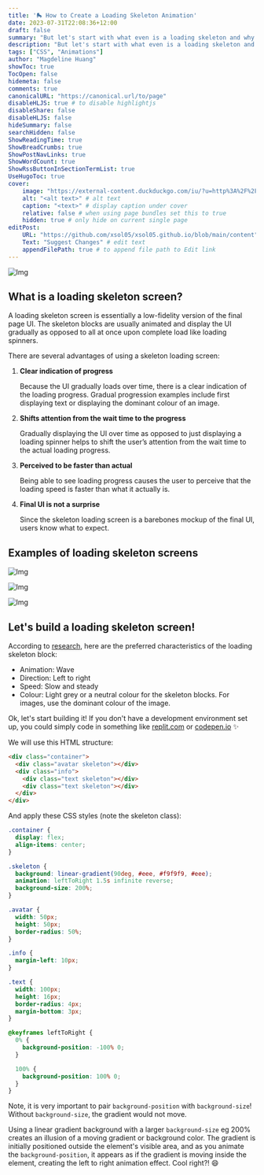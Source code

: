 ```yaml
---
title: '🛼 How to Create a Loading Skeleton Animation'
date: 2023-07-31T22:08:36+12:00
draft: false
summary: "But let's start with what even is a loading skeleton and why we need it" #displays underneath title in blog title card on homepage
description: "But let's start with what even is a loading skeleton and why we need it" #displays underneath title in actual blog page
tags: ["CSS", "Animations"]
author: "Magdeline Huang"
showToc: true
TocOpen: false
hidemeta: false
comments: true
canonicalURL: "https://canonical.url/to/page"
disableHLJS: true # to disable highlightjs
disableShare: false
disableHLJS: false
hideSummary: false
searchHidden: false
ShowReadingTime: true
ShowBreadCrumbs: true
ShowPostNavLinks: true
ShowWordCount: true
ShowRssButtonInSectionTermList: true
UseHugoToc: true
cover:
    image: "https://external-content.duckduckgo.com/iu/?u=http%3A%2F%2Frsamorim.azurewebsites.net%2Fwp-content%2Fuploads%2F2020%2F05%2F68747470733a2f2f63646e2d696d616765732d312e6d656469756d2e636f6d2f6d61782f3830302f312a5471364375495f494a306b5838443274546f556554512e676966.gif&f=1&nofb=1&ipt=59bf4543dafe81689dc3b3930b9940153b75c33092b30207cfa81b02475dcce8&ipo=images#center" # image path/url
    alt: "<alt text>" # alt text
    caption: "<text>" # display caption under cover
    relative: false # when using page bundles set this to true
    hidden: true # only hide on current single page
editPost:
    URL: "https://github.com/xsol05/xsol05.github.io/blob/main/content"
    Text: "Suggest Changes" # edit text
    appendFilePath: true # to append file path to Edit link
---
```


![Img](https://external-content.duckduckgo.com/iu/?u=http%3A%2F%2Frsamorim.azurewebsites.net%2Fwp-content%2Fuploads%2F2020%2F05%2F68747470733a2f2f63646e2d696d616765732d312e6d656469756d2e636f6d2f6d61782f3830302f312a5471364375495f494a306b5838443274546f556554512e676966.gif&f=1&nofb=1&ipt=59bf4543dafe81689dc3b3930b9940153b75c33092b30207cfa81b02475dcce8&ipo=images#center)

## What is a loading skeleton screen?

A loading skeleton screen is essentially a low-fidelity version of the final page UI. The skeleton blocks are usually animated and display the UI gradually as opposed to all at once upon complete load like loading spinners.

There are several advantages of using a skeleton loading screen:

1. **Clear indication of progress**

   Because the UI gradually loads over time, there is a clear indication of the loading progress. Gradual progression examples include first displaying text or displaying the dominant colour of an image.

2. **Shifts attention from the wait time to the progress**

   Gradually displaying the UI over time as opposed to just displaying a loading spinner helps to shift the user’s attention from the wait time to the actual loading progress.

3. **Perceived to be faster than actual**

   Being able to see loading progress causes the user to perceive that the loading speed is faster than what it actually is.

4. **Final UI is not a surprise**

   Since the skeleton loading screen is a barebones mockup of the final UI, users know what to expect.

## Examples of loading skeleton screens

![Img](https://external-content.duckduckgo.com/iu/?u=https%3A%2F%2Fwww.freecodecamp.org%2Fnews%2Fcontent%2Fimages%2F2022%2F04%2F1-2.png&f=1&nofb=1&ipt=fb2b67f89118dc83f6bddeabc39de109b461060e098c2f5206b709447adc63a0&ipo=images#center)

![Img](https://www.freecodecamp.org/news/content/images/2022/04/2-2.png#center)

![Img](https://external-content.duckduckgo.com/iu/?u=https%3A%2F%2Fmiro.medium.com%2Fmax%2F1400%2F0*Z47w4-DkaWPY92HO.png&f=1&nofb=1&ipt=412c5faf0fa1757aafe818b4e76415e7d90a7d03e37279fc967f845f69b736cd&ipo=images#center)

## Let's build a loading skeleton screen!

According to [research](https://uxdesign.cc/what-you-should-know-about-skeleton-screens-a820c45a571a#:~:text=transition%20was%20faster%3F%E2%80%9D-,The%20tests,-I%20sequentially%20layered), here are the preferred characteristics of the loading skeleton block:

- Animation: Wave
- Direction: Left to right
- Speed: Slow and steady
- Colour: Light grey or a neutral colour for the skeleton blocks. For images, use the dominant colour of the image.

Ok, let's start building it! If you don't have a development environment set up, you could simply code in something like [replit.com](https://replit.com/) or [codepen.io](https://codepen.io) ✨

We will use this HTML structure:

```html
<div class="container">
  <div class="avatar skeleton"></div>
  <div class="info">
    <div class="text skeleton"></div>
    <div class="text skeleton"></div>
  </div>
</div>
```

And apply these CSS styles (note the skeleton class):

```css
.container {
  display: flex;
  align-items: center;
}

.skeleton {
  background: linear-gradient(90deg, #eee, #f9f9f9, #eee);
  animation: leftToRight 1.5s infinite reverse;
  background-size: 200%;
}

.avatar {
  width: 50px;
  height: 50px;
  border-radius: 50%;
}

.info {
  margin-left: 10px;
}

.text {
  width: 100px;
  height: 16px;
  border-radius: 4px;
  margin-bottom: 3px;
}

@keyframes leftToRight {
  0% {
    background-position: -100% 0;
  }

  100% {
    background-position: 100% 0;
  }
}
```

Note, it is very important to pair `background-position` with `background-size`! Without `background-size`, the gradient would not move.

Using a linear gradient background with a larger `background-size` eg 200% creates an illusion of a moving gradient or background color. The gradient is initially positioned outside the element's visible area, and as you animate the `background-position`, it appears as if the gradient is moving inside the element, creating the left to right animation effect. Cool right?! 😄
